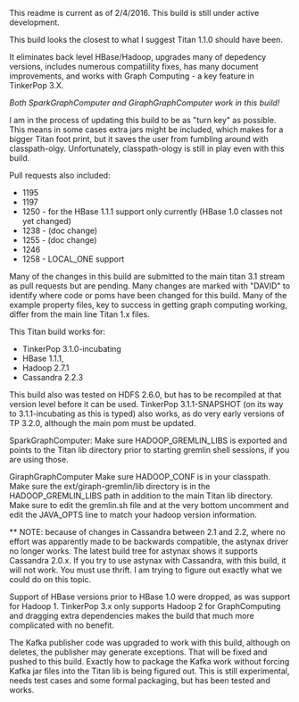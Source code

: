 This readme is current as of 2/4/2016.
This build is still under active development.

This build looks the closest to what I suggest Titan 1.1.0 should have been.

It eliminates back level HBase/Hadoop, upgrades many of depedency versions,
includes numerous compatiility fixes, has many document improvements, and
works with Graph Computing - a key feature in TinkerPop 3.X.

*Both SparkGraphComputer and GiraphGraphComputer work in this build!*

I am in the process of updating this build to be as "turn key" as possible.
This means in some cases extra jars might be included, which makes for a bigger
Titan foot print, but it saves the user from fumbling around with classpath-olgy.
Unfortunately, classpath-ology is still in play even with this build.

Pull requests also included:

* 1195
* 1197
* 1250 - for the HBase 1.1.1 support only currently (HBase 1.0 classes not yet changed)
* 1238 - (doc change)
* 1255 - (doc change)
* 1246
* 1258 - LOCAL_ONE support


Many of the changes in this build are submitted to the main titan 3.1 stream as pull requests
but are pending. Many changes are marked with "DAVID" to identify where code or poms have
been changed for this build. Many of the example property files, key to success in getting
graph computing working, differ from the main line Titan 1.x files.

This Titan build works for:

- TinkerPop 3.1.0-incubating
- HBase 1.1.1, 
- Hadoop 2.7.1
- Cassandra 2.2.3

This build also was tested on HDFS 2.6.0, but has to be recompiled at that version level before it can be used.
TinkerPop 3.1.1-SNAPSHOT (on its way to 3.1.1-incubating as this is typed) also works, as do very early
versions of TP 3.2.0, although the main pom must be updated. 


SparkGraphComputer:
Make sure HADOOP_GREMLIN_LIBS is exported and points to the Titan lib directory prior to starting
gremlin shell sessions, if you are using those.

GiraphGraphComputer
Make sure HADOOP_CONF is in your classpath.
Make sure the ext/giraph-gremlin/lib directory is in the HADOOP_GREMLIN_LIBS path in addition to the main Titan lib directory.
Make sure to edit the gremlin.sh file and at the very bottom uncomment and edit the JAVA_OPTS line to match your hadoop version information.


** NOTE: because of changes in Cassandra between 2.1 and 2.2, where no effort was apparently made to be backwards compatible,
the astynax driver no longer works.  The latest build tree for astynax shows it supports Cassandra 2.0.x.  If you try to use
astynax with Cassandra, with this build, it will not work.  You must use thrift.  I am trying to figure out exactly what we could do on this topic.


Support of HBase versions prior to HBase 1.0 were dropped, as was support for Hadoop 1.
TinkerPop 3.x only supports Hadoop 2 for GraphComputing and dragging extra dependencies
makes the build that much more complicated with no benefit.

The Kafka publisher code was upgraded to work with this build, although on deletes,
the publisher may generate exceptions.  That will be fixed and pushed to this build.
Exactly how to package the Kafka work without forcing Kafka jar files into the Titan
lib is being figured out. This is still experimental, needs test cases and some formal
packaging, but has been tested and works.

